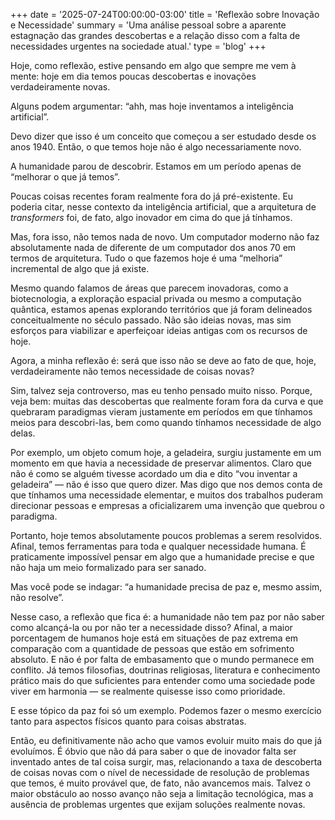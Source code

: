 +++
date = '2025-07-24T00:00:00-03:00'
title = 'Reflexão sobre Inovação e Necessidade'
summary = 'Uma análise pessoal sobre a aparente estagnação das grandes descobertas e a relação disso com a falta de necessidades urgentes na sociedade atual.'
type = 'blog'
+++

Hoje, como reflexão, estive pensando em algo que sempre me vem à mente: hoje em dia temos poucas descobertas e inovações verdadeiramente novas.

Alguns podem argumentar: “ahh, mas hoje inventamos a inteligência artificial”.

Devo dizer que isso é um conceito que começou a ser estudado desde os anos 1940. Então, o que temos hoje não é algo necessariamente novo.

A humanidade parou de descobrir. Estamos em um período apenas de “melhorar o que já temos”.

Poucas coisas recentes foram realmente fora do já pré-existente. Eu poderia citar, nesse contexto da inteligência artificial, que a arquitetura de *transformers* foi, de fato, algo inovador em cima do que já tínhamos.

Mas, fora isso, não temos nada de novo. Um computador moderno não faz absolutamente nada de diferente de um computador dos anos 70 em termos de arquitetura. Tudo o que fazemos hoje é uma “melhoria” incremental de algo que já existe.

Mesmo quando falamos de áreas que parecem inovadoras, como a biotecnologia, a exploração espacial privada ou mesmo a computação quântica, estamos apenas explorando territórios que já foram delineados conceitualmente no século passado. Não são ideias novas, mas sim esforços para viabilizar e aperfeiçoar ideias antigas com os recursos de hoje.

Agora, a minha reflexão é: será que isso não se deve ao fato de que, hoje, verdadeiramente não temos necessidade de coisas novas?

Sim, talvez seja controverso, mas eu tenho pensado muito nisso. Porque, veja bem: muitas das descobertas que realmente foram fora da curva e que quebraram paradigmas vieram justamente em períodos em que tínhamos meios para descobri-las, bem como quando tínhamos necessidade de algo delas.

Por exemplo, um objeto comum hoje, a geladeira, surgiu justamente em um momento em que havia a necessidade de preservar alimentos. Claro que não é como se alguém tivesse acordado um dia e dito “vou inventar a geladeira” — não é isso que quero dizer. Mas digo que nos demos conta de que tínhamos uma necessidade elementar, e muitos dos trabalhos puderam direcionar pessoas e empresas a oficializarem uma invenção que quebrou o paradigma.

Portanto, hoje temos absolutamente poucos problemas a serem resolvidos. Afinal, temos ferramentas para toda e qualquer necessidade humana. É praticamente impossível pensar em algo que a humanidade precise e que não haja um meio formalizado para ser sanado.

Mas você pode se indagar: “a humanidade precisa de paz e, mesmo assim, não resolve”.

Nesse caso, a reflexão que fica é: a humanidade não tem paz por não saber como alcançá-la ou por não ter a necessidade disso? Afinal, a maior porcentagem de humanos hoje está em situações de paz extrema em comparação com a quantidade de pessoas que estão em sofrimento absoluto. E não é por falta de embasamento que o mundo permanece em conflito. Já temos filosofias, doutrinas religiosas, literatura e conhecimento prático mais do que suficientes para entender como uma sociedade pode viver em harmonia — se realmente quisesse isso como prioridade.

E esse tópico da paz foi só um exemplo. Podemos fazer o mesmo exercício tanto para aspectos físicos quanto para coisas abstratas.

Então, eu definitivamente não acho que vamos evoluir muito mais do que já evoluímos. É óbvio que não dá para saber o que de inovador falta ser inventado antes de tal coisa surgir, mas, relacionando a taxa de descoberta de coisas novas com o nível de necessidade de resolução de problemas que temos, é muito provável que, de fato, não avancemos mais. Talvez o maior obstáculo ao nosso avanço não seja a limitação tecnológica, mas a ausência de problemas urgentes que exijam soluções realmente novas.